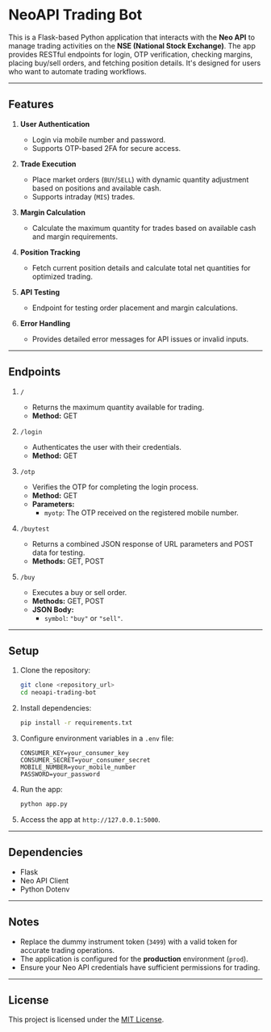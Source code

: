 # NeoAPI Trading Bot

This is a Flask-based Python application that interacts with the **Neo API** to manage trading activities on the **NSE (National Stock Exchange)**. The app provides RESTful endpoints for login, OTP verification, checking margins, placing buy/sell orders, and fetching position details. It's designed for users who want to automate trading workflows.

---

## Features

1. **User Authentication**  
   - Login via mobile number and password.  
   - Supports OTP-based 2FA for secure access.

2. **Trade Execution**  
   - Place market orders (`BUY`/`SELL`) with dynamic quantity adjustment based on positions and available cash.  
   - Supports intraday (`MIS`) trades.

3. **Margin Calculation**  
   - Calculate the maximum quantity for trades based on available cash and margin requirements.

4. **Position Tracking**  
   - Fetch current position details and calculate total net quantities for optimized trading.

5. **API Testing**  
   - Endpoint for testing order placement and margin calculations.

6. **Error Handling**  
   - Provides detailed error messages for API issues or invalid inputs.

---

## Endpoints

1. `/`  
   - Returns the maximum quantity available for trading.  
   - **Method:** GET  

2. `/login`  
   - Authenticates the user with their credentials.  
   - **Method:** GET  

3. `/otp`  
   - Verifies the OTP for completing the login process.  
   - **Method:** GET  
   - **Parameters:**  
     - `myotp`: The OTP received on the registered mobile number.  

4. `/buytest`  
   - Returns a combined JSON response of URL parameters and POST data for testing.  
   - **Methods:** GET, POST  

5. `/buy`  
   - Executes a buy or sell order.  
   - **Methods:** GET, POST  
   - **JSON Body:**  
     - `symbol`: `"buy"` or `"sell"`.  

---

## Setup

1. Clone the repository:  
   ```bash
   git clone <repository_url>
   cd neoapi-trading-bot
   ```

2. Install dependencies:  
   ```bash
   pip install -r requirements.txt
   ```

3. Configure environment variables in a `.env` file:  
   ```dotenv
   CONSUMER_KEY=your_consumer_key
   CONSUMER_SECRET=your_consumer_secret
   MOBILE_NUMBER=your_mobile_number
   PASSWORD=your_password
   ```

4. Run the app:  
   ```bash
   python app.py
   ```

5. Access the app at `http://127.0.0.1:5000`.

---

## Dependencies

- Flask
- Neo API Client
- Python Dotenv

---

## Notes

- Replace the dummy instrument token (`3499`) with a valid token for accurate trading operations.
- The application is configured for the **production** environment (`prod`).
- Ensure your Neo API credentials have sufficient permissions for trading.

---

## License

This project is licensed under the [MIT License](LICENSE).
